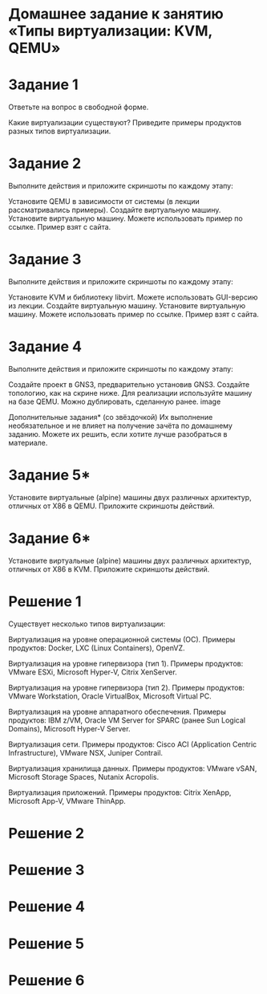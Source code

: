# Домашнее задание к занятию «Типы виртуализации: KVM, QEMU»
# Задание 1
Ответьте на вопрос в свободной форме.

Какие виртуализации существуют? Приведите примеры продуктов разных типов виртуализации.

# Задание 2
Выполните действия и приложите скриншоты по каждому этапу:

Установите QEMU в зависимости от системы (в лекции рассматривались примеры).
Создайте виртуальную машину.
Установите виртуальную машину. Можете использовать пример по ссылке.
Пример взят с сайта.

# Задание 3
Выполните действия и приложите скриншоты по каждому этапу:

Установите KVM и библиотеку libvirt. Можете использовать GUI-версию из лекции.
Создайте виртуальную машину.
Установите виртуальную машину. Можете использовать пример по ссылке.
Пример взят с сайта.

# Задание 4
Выполните действия и приложите скриншоты по каждому этапу:

Создайте проект в GNS3, предварительно установив GNS3.
Создайте топологию, как на скрине ниже.
Для реализации используйте машину на базе QEMU. Можно дублировать, сделанную ранее.
image

Дополнительные задания* (со звёздочкой)
Их выполнение необязательное и не влияет на получение зачёта по домашнему заданию. Можете их решить, если хотите лучше разобраться в материале.

# Задание 5*
Установите виртуальные (alpine) машины двух различных архитектур, отличных от X86 в QEMU.
Приложите скриншоты действий.
# Задание 6*
Установите виртуальные (alpine) машины двух различных архитектур, отличных от X86 в KVM.
Приложите скриншоты действий.

# Решение 1
Существует несколько типов виртуализации:

Виртуализация на уровне операционной системы (ОС). Примеры продуктов: Docker, LXC (Linux Containers), OpenVZ.

Виртуализация на уровне гипервизора (тип 1). Примеры продуктов: VMware ESXi, Microsoft Hyper-V, Citrix XenServer.

Виртуализация на уровне гипервизора (тип 2). Примеры продуктов: VMware Workstation, Oracle VirtualBox, Microsoft Virtual PC.

Виртуализация на уровне аппаратного обеспечения. Примеры продуктов: IBM z/VM, Oracle VM Server for SPARC (ранее Sun Logical Domains), Microsoft Hyper-V Server.

Виртуализация сети. Примеры продуктов: Cisco ACI (Application Centric Infrastructure), VMware NSX, Juniper Contrail.

Виртуализация хранилища данных. Примеры продуктов: VMware vSAN, Microsoft Storage Spaces, Nutanix Acropolis.

Виртуализация приложений. Примеры продуктов: Citrix XenApp, Microsoft App-V, VMware ThinApp.


# Решение 2

# Решение 3

# Решение 4

# Решение 5

# Решение 6
